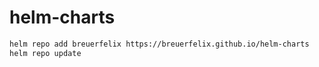 # helm-charts

```bash
helm repo add breuerfelix https://breuerfelix.github.io/helm-charts
helm repo update
```
